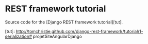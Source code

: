 # REST framework tutorial

Source code for the [Django REST framework tutorial][tut].

[tut]: http://tomchristie.github.com/django-rest-framework/tutorial/1-serialization# projetSiteAngularDjango
